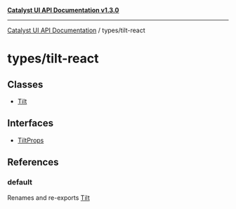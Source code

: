 [**Catalyst UI API Documentation v1.3.0**](../../README.md)

---

[Catalyst UI API Documentation](../../README.md) / types/tilt-react

# types/tilt-react

## Classes

- [Tilt](classes/Tilt.md)

## Interfaces

- [TiltProps](interfaces/TiltProps.md)

## References

### default

Renames and re-exports [Tilt](classes/Tilt.md)
